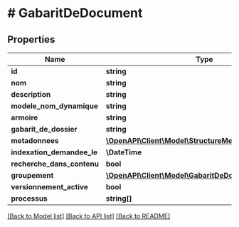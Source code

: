 # # GabaritDeDocument

## Properties

Name | Type | Description | Notes
------------ | ------------- | ------------- | -------------
**id** | **string** |  |
**nom** | **string** |  |
**description** | **string** |  |
**modele_nom_dynamique** | **string** |  |
**armoire** | **string** |  | [optional]
**gabarit_de_dossier** | **string** |  | [optional]
**metadonnees** | [**\OpenAPI\Client\Model\StructureMetadonnee[]**](StructureMetadonnee.md) |  |
**indexation_demandee_le** | **\DateTime** |  |
**recherche_dans_contenu** | **bool** |  |
**groupement** | [**\OpenAPI\Client\Model\GabaritDeDocumentGroupement**](GabaritDeDocumentGroupement.md) |  | [optional]
**versionnement_active** | **bool** |  |
**processus** | **string[]** |  |

[[Back to Model list]](../../README.md#models) [[Back to API list]](../../README.md#endpoints) [[Back to README]](../../README.md)
